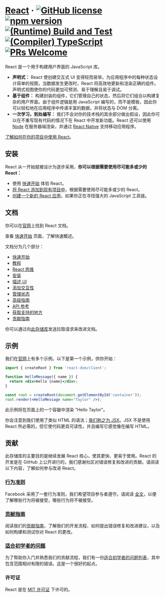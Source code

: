 # [React](https://react.dev/) &middot; [![GitHub license](https://img.shields.io/badge/license-MIT-blue.svg)](https://github.com/facebook/react/blob/main/LICENSE) [![npm version](https://img.shields.io/npm/v/react.svg?style=flat)](https://www.npmjs.com/package/react) [![(Runtime) Build and Test](https://github.com/facebook/react/actions/workflows/runtime_build_and_test.yml/badge.svg)](https://github.com/facebook/react/actions/workflows/runtime_build_and_test.yml) [![(Compiler) TypeScript](https://github.com/facebook/react/actions/workflows/compiler_typescript.yml/badge.svg?branch=main)](https://github.com/facebook/react/actions/workflows/compiler_typescript.yml) [![PRs Welcome](https://img.shields.io/badge/PRs-welcome-brightgreen.svg)](https://legacy.reactjs.org/docs/how-to-contribute.html#your-first-pull-request)

React 是一个用于构建用户界面的 JavaScript 库。

* **声明式：** React 使创建交互式 UI 变得轻而易举。为应用程序中的每种状态设计简单的视图，当数据发生更改时，React 将高效地更新和渲染正确的组件。声明式视图使你的代码更加可预测、易于理解且易于调试。
* **基于组件：** 构建封装的组件，它们管理自己的状态，然后将它们组合以构建复杂的用户界面。由于组件逻辑是用 JavaScript 编写的，而不是模板，因此你可以轻松地在应用程序中传递丰富的数据，并将状态与 DOM 分离。
* **一次学习，到处编写：** 我们不会对你的技术栈的其余部分做出假设，因此你可以在不重写现有代码的情况下在 React 中开发新功能。React 还可以使用 [Node](https://nodejs.org/en) 在服务器端渲染，并通过 [React Native](https://reactnative.dev/) 支持移动应用程序。

[了解如何在你的项目中使用 React](https://react.dev/learn)。

## 安装

React 从一开始就被设计为逐步采用，**你可以根据需要使用尽可能多或少的 React：**

* 使用 [快速开始](https://react.dev/learn) 体验 React。
* [将 React 添加到现有项目中](https://react.dev/learn/add-react-to-an-existing-project)，根据需要使用尽可能多或少的 React。
* [创建一个新的 React 应用](https://react.dev/learn/start-a-new-react-project)，如果你正在寻找强大的 JavaScript 工具链。

## 文档

你可以在[官网](https://react.dev/)上找到 React 文档。

查看 [快速开始](https://react.dev/learn) 页面，了解快速概述。

文档分为几个部分：

* [快速开始](https://react.dev/learn)
* [教程](https://react.dev/learn/tutorial-tic-tac-toe)
* [React 思维](https://react.dev/learn/thinking-in-react)
* [安装](https://react.dev/learn/installation)
* [描述 UI](https://react.dev/learn/describing-the-ui)
* [添加交互性](https://react.dev/learn/adding-interactivity)
* [管理状态](https://react.dev/learn/managing-state)
* [高级指南](https://react.dev/learn/escape-hatches)
* [API 参考](https://react.dev/reference/react)
* [获取支持的地方](https://react.dev/community)
* [贡献指南](https://legacy.reactjs.org/docs/how-to-contribute.html)

你可以通过向[此存储库](https://github.com/reactjs/react.dev)发送拉取请求来改进文档。

## 示例

我们在[官网](https://react.dev/)上有多个示例。以下是第一个示例，供你开始：

```jsx
import { createRoot } from 'react-dom/client';

function HelloMessage({ name }) {
  return <div>Hello {name}</div>;
}

const root = createRoot(document.getElementById('container'));
root.render(<HelloMessage name="Taylor" />);
```

此示例将在页面上的一个容器中渲染 "Hello Taylor"。

你会注意到我们使用了类似 HTML 的语法；[我们称之为 JSX](https://react.dev/learn#writing-markup-with-jsx)。JSX 不是使用 React 所必需的，但它使代码更具可读性，并且编写它感觉像在编写 HTML。

## 贡献

此存储库的主要目的是继续发展 React 核心，使其更快、更易于使用。React 的开发是在 GitHub 上公开进行的，我们感谢社区对错误修复和改进的贡献。请阅读以下内容，了解如何参与改进 React。

### [行为准则](https://code.fb.com/codeofconduct)

Facebook 采用了一套行为准则，我们希望项目参与者遵守。请阅读 [全文](https://code.fb.com/codeofconduct)，以便了解哪些行为将被接受，哪些行为将不被接受。

### [贡献指南](https://legacy.reactjs.org/docs/how-to-contribute.html)

阅读我们的[贡献指南](https://legacy.reactjs.org/docs/how-to-contribute.html)，了解我们的开发流程、如何提出错误修复和改进建议，以及如何构建和测试你对 React 的更改。

### [适合初学者的问题](https://github.com/facebook/react/labels/good%20first%20issue)

为了帮助你入门并熟悉我们的贡献流程，我们有一份[适合初学者的问题列表](https://github.com/facebook/react/labels/good%20first%20issue)，其中包含范围相对有限的错误。这是一个很好的起点。

### 许可证

React 是在 [MIT 许可证](./LICENSE) 下许可的。
